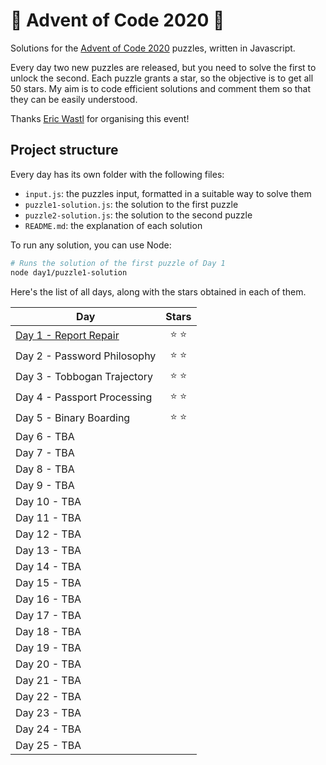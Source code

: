 # 🌲 Advent of Code 2020 🌲

Solutions for the [Advent of Code 2020](https://adventofcode.com/2020) puzzles, written in Javascript.

Every day two new puzzles are released, but you need to solve the first to unlock the second. Each puzzle grants a star, so the objective is to get all 50 stars. My aim is to code efficient solutions and comment them so that they can be easily understood.

Thanks [Eric Wastl](https://twitter.com/ericwastl) for organising this event!

## Project structure

Every day has its own folder with the following files:

- `input.js`: the puzzles input, formatted in a suitable way to solve them
- `puzzle1-solution.js`: the solution to the first puzzle
- `puzzle2-solution.js`: the solution to the second puzzle
- `README.md`: the explanation of each solution

To run any solution, you can use Node:

```sh
# Runs the solution of the first puzzle of Day 1
node day1/puzzle1-solution
```

Here's the list of all days, along with the stars obtained in each of them.

| Day | Stars |
| --- | :---: |
| [Day 1 - Report Repair](./day1) | ⭐️ ⭐️ |
| Day 2 - Password Philosophy | ⭐️ ⭐️ |
| Day 3 - Tobbogan Trajectory | ⭐️ ⭐️ |
| Day 4 - Passport Processing | ⭐️ ⭐️ |
| Day 5 - Binary Boarding | ⭐️ ⭐️ |
| Day 6 - TBA | |
| Day 7 - TBA | |
| Day 8 - TBA | |
| Day 9 - TBA | |
| Day 10 - TBA | |
| Day 11 - TBA | |
| Day 12 - TBA | |
| Day 13 - TBA | |
| Day 14 - TBA | |
| Day 15 - TBA | |
| Day 16 - TBA | |
| Day 17 - TBA | |
| Day 18 - TBA | |
| Day 19 - TBA | |
| Day 20 - TBA | |
| Day 21 - TBA | |
| Day 22 - TBA | |
| Day 23 - TBA | |
| Day 24 - TBA | |
| Day 25 - TBA | |